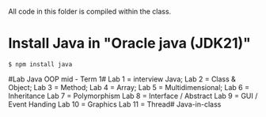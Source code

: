 All code in this folder is compiled within the class.


# Install Java in "Oracle java (JDK21)"
    $ npm install java
#Lab Java OOP mid - Term 1#
Lab 1 = interview Java;
Lab 2 = Class & Object;
Lab 3 = Method;
Lab 4 = Array;
Lab 5 = Multidimensional;
Lab 6 = Inheritance
Lab 7 = Polymorphism
Lab 8 = Interface / Abstract
Lab 9 = GUI / Event Handing
Lab 10 = Graphics
Lab 11 = Thread# Java-in-class
